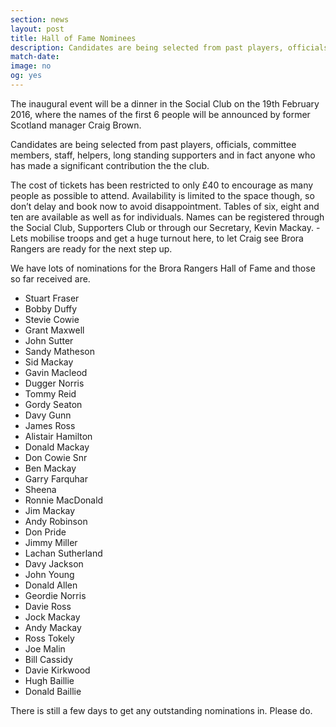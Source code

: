 ```yaml
---
section: news
layout: post
title: Hall of Fame Nominees
description: Candidates are being selected from past players, officials, committee members, staff, helpers, long standing supporters and in fact anyone who has made a significant contribution the the club.
match-date:
image: no
og: yes
---
```

The inaugural event will be a dinner in the Social Club on the 19th February 2016, where the names of the first 6 people will be announced by former Scotland manager Craig Brown.

Candidates are being selected from past players, officials, committee members, staff, helpers, long standing supporters and in fact anyone who has made a significant contribution the the club.

The cost of tickets has been restricted to only £40 to encourage as many people as possible to attend. Availability is limited to the space though, so don’t delay and book now to avoid disappointment. Tables of six, eight and ten are available as well as for individuals. Names can be registered through the Social Club, Supporters Club or through our Secretary, Kevin Mackay. - Lets mobilise troops and get a huge turnout here, to let Craig see Brora Rangers are ready for the next step up. 

We have lots of nominations for the Brora Rangers Hall of Fame and those so far received are. 

- Stuart Fraser
- Bobby Duffy
- Stevie Cowie
- Grant Maxwell
- John Sutter 
- Sandy Matheson 
- Sid Mackay
- Gavin Macleod
- Dugger Norris 
- Tommy Reid
- Gordy Seaton 
- Davy Gunn
- James Ross 
- Alistair Hamilton
- Donald Mackay 
- Don Cowie Snr
- Ben Mackay
- Garry Farquhar
- Sheena 
- Ronnie MacDonald
- Jim Mackay 
- Andy Robinson
- Don Pride
- Jimmy Miller
- Lachan Sutherland 
- Davy Jackson
- John Young 
- Donald Allen
- Geordie Norris
- Davie Ross
- Jock Mackay
- Andy Mackay
- Ross Tokely
- Joe Malin
- Bill Cassidy
- Davie Kirkwood
- Hugh Baillie
- Donald Baillie

There is still a few days to get any outstanding nominations in. Please do. 
